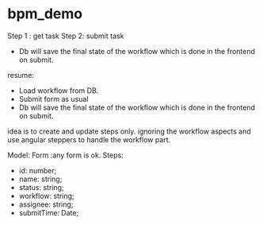 # bpm_demo

Step 1 : get task
Step 2: submit task 
 - Db will save the final state of the workflow which is done in the frontend on submit.

resume:
 - Load workflow from DB. 
 - Submit form as usual
 - Db will save the final state of the workflow which is done in the frontend on submit.

idea is to create and update steps only. ignoring the workflow aspects and use angular steppers to handle the workflow part. 

Model:
Form :any form is ok.
Steps: 
- id: number;
- name: string;
- status: string;
- workflow: string;
- assignee: string;
- submitTime: Date;

